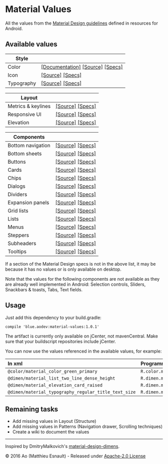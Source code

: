 Material Values
===============

All the values from the [Material Design guidelines](https://material.google.com) defined in resources for Android.


Available values
----------------

| Style |     |
|-------|-----|
| Color      | [[Documentation]](https://aodevblue.github.io/MaterialValues/style/colors/) [[Source]](https://github.com/AoDevBlue/MaterialValues/blob/master/material-values/src/main/res-style/values/colors.xml) [[Specs]](https://material.google.com/style/color.html) |
| Icon       | [[Source]](https://github.com/AoDevBlue/MaterialValues/blob/master/material-values/src/main/res-style/values/icons.xml) [[Specs]](https://material.google.com/style/icons.html) |
| Typography | [[Source]](https://github.com/AoDevBlue/MaterialValues/blob/master/material-values/src/main/res-style/values/typography.xml) [[Specs]](https://material.google.com/style/typography.html) |

| Layout |     |
|--------|-----|
| Metrics & keylines | [[Source]](https://github.com/AoDevBlue/MaterialValues/blob/master/material-values/src/main/res-layout/values/keylines.xml)   [[Specs]](https://material.google.com/layout/metrics-keylines.html) |
| Responsive UI      | [[Source]](https://github.com/AoDevBlue/MaterialValues/blob/master/material-values/src/main/res-layout/values/responsive.xml) [[Specs]](https://material.google.com/layout/responsive-ui.html) |
| Elevation          | [[Source]](https://github.com/AoDevBlue/MaterialValues/blob/master/material-values/src/main/res-layout/values/elevation.xml)  [[Specs]](https://material.google.com/material-design/elevation-shadows.html) |


| Components |     |
|------------|-----|
| Bottom navigation | [[Source]](https://github.com/AoDevBlue/MaterialValues/blob/master/material-values/src/main/res-component/values/bottom_navigation.xml) [[Specs]](https://material.google.com/components/bottom-navigation.html) |
| Bottom sheets     | [[Source]](https://github.com/AoDevBlue/MaterialValues/blob/master/material-values/src/main/res-component/values/bottom_sheet.xml) [[Specs]](https://material.google.com/components/bottom-sheets.html) |
| Buttons           | [[Source]](https://github.com/AoDevBlue/MaterialValues/blob/master/material-values/src/main/res-component/values/button.xml) [[Specs]](https://material.google.com/components/buttons.html) |
| Cards             | [[Source]](https://github.com/AoDevBlue/MaterialValues/blob/master/material-values/src/main/res-component/values/card.xml) [[Specs]](https://material.google.com/components/cards.html) |
| Chips             | [[Source]](https://github.com/AoDevBlue/MaterialValues/blob/master/material-values/src/main/res-component/values/dialog.xml) [[Specs]](https://material.google.com/components/chips.html) |
| Dialogs           | [[Source]](https://github.com/AoDevBlue/MaterialValues/blob/master/material-values/src/main/res-component/values/dialog.xml) [[Specs]](https://material.google.com/components/dialogs.html) |
| Dividers          | [[Source]](https://github.com/AoDevBlue/MaterialValues/blob/master/material-values/src/main/res-component/values/divider.xml) [[Specs]](https://material.google.com/components/dividers.html) |
| Expansion panels  | [[Source]](https://github.com/AoDevBlue/MaterialValues/blob/master/material-values/src/main/res-component/values/expansion_panel.xml) [[Specs]](https://material.google.com/components/expansion-panels.html) |
| Grid lists        | [[Source]](https://github.com/AoDevBlue/MaterialValues/blob/master/material-values/src/main/res-component/values/grid_list.xml) [[Specs]](https://material.google.com/components/grid-lists.html) |
| Lists             | [[Source]](https://github.com/AoDevBlue/MaterialValues/blob/master/material-values/src/main/res-component/values/list.xml) [[Specs]](https://material.google.com/components/lists.html) |
| Menus             | [[Source]](https://github.com/AoDevBlue/MaterialValues/blob/master/material-values/src/main/res-component/values/menu.xml) [[Specs]](https://material.google.com/components/menus.html) |
| Steppers          | [[Source]](https://github.com/AoDevBlue/MaterialValues/blob/master/material-values/src/main/res-component/values/stepper.xml) [[Specs]](https://material.google.com/components/steppers.html) |
| Subheaders        | [[Source]](https://github.com/AoDevBlue/MaterialValues/blob/master/material-values/src/main/res-component/values/subheader.xml) [[Specs]](https://material.google.com/components/subheaders.html) |
| Tooltips          | [[Source]](https://github.com/AoDevBlue/MaterialValues/blob/master/material-values/src/main/res-component/values/tooltip.xml) [[Specs]](https://material.google.com/components/tooltips.html) |


If a section of the Material Design specs is not in the above list, it may be because it has no values or is only available on desktop.

Note that the values for the following components are not available as they are already well implemented in Android: Selection controls, Sliders, Snackbars & toasts, Tabs, Text fields.


Usage
-----

Just add this dependency to your build.gradle:
```
compile 'blue.aodev:material-values:1.0.1'
```

The artifact is currently only available on jCenter, not mavenCentral.
Make sure that your buildscript repositories include jCenter.


You can now use the values referenced in the available values, for example:

| In xml | Programmatically (`blue.aodev.materialvalues.R`) |
| :--- | :--- |
| `@color/material_color_green_primary`                | `R.color.material_color_green_primary`
| `@dimen/material_list_two_line_dense_height`         | `R.dimen.material_list_two_line_dense_height`
| `@dimen/material_elevation_card_raised`              | `R.dimen.material_elevation_card_raised`
| `@dimen/material_typography_regular_title_text_size` | `R.dimen.material_typography_regular_title_text_size`


Remaining tasks
---------------

- Add missing values in Layout (Structure)
- Add missing values in Patterns (Navigation drawer, Scrolling techniques)
- Create a wiki to document the values


-----

Inspired by DmitryMalkovich's [material-design-dimens](https://github.com/DmitryMalkovich/material-design-dimens).

© 2016 Ao (Matthieu Esnault) - Released under [Apache-2.0 License](https://raw.githubusercontent.com/AoDevBlue/MaterialValues/master/LICENSE)

